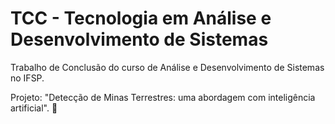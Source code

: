 # TCC - Tecnologia em Análise e Desenvolvimento de Sistemas

Trabalho de Conclusão do curso de Análise e Desenvolvimento de Sistemas no IFSP.

 Projeto: "Detecção de Minas Terrestres: uma abordagem com inteligência artificial". 🚀
